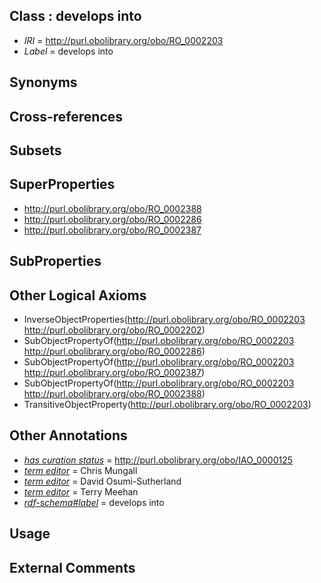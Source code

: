 
## Class : develops into

 * *IRI* = http://purl.obolibrary.org/obo/RO_0002203
 * *Label* = develops into

## Synonyms


## Cross-references


## Subsets


## SuperProperties

 * <http://purl.obolibrary.org/obo/RO_0002388>
 * <http://purl.obolibrary.org/obo/RO_0002286>
 * <http://purl.obolibrary.org/obo/RO_0002387>

## SubProperties


## Other Logical Axioms

 * InverseObjectProperties(<http://purl.obolibrary.org/obo/RO_0002203> <http://purl.obolibrary.org/obo/RO_0002202>)
 * SubObjectPropertyOf(<http://purl.obolibrary.org/obo/RO_0002203> <http://purl.obolibrary.org/obo/RO_0002286>)
 * SubObjectPropertyOf(<http://purl.obolibrary.org/obo/RO_0002203> <http://purl.obolibrary.org/obo/RO_0002387>)
 * SubObjectPropertyOf(<http://purl.obolibrary.org/obo/RO_0002203> <http://purl.obolibrary.org/obo/RO_0002388>)
 * TransitiveObjectProperty(<http://purl.obolibrary.org/obo/RO_0002203>)

## Other Annotations

 * *[has curation status](../../IAO/14/IAO_0000114.md)* = http://purl.obolibrary.org/obo/IAO_0000125
 * *[term editor](../../IAO/17/IAO_0000117.md)* = Chris Mungall
 * *[term editor](../../IAO/17/IAO_0000117.md)* = David Osumi-Sutherland
 * *[term editor](../../IAO/17/IAO_0000117.md)* = Terry Meehan
 * *[rdf-schema#label](../../el/rdf-schema#label.md)* = develops into

## Usage


## External Comments

